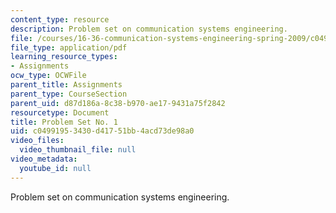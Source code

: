 ```yaml
---
content_type: resource
description: Problem set on communication systems engineering.
file: /courses/16-36-communication-systems-engineering-spring-2009/c04991953430d41751bb4acd73de98a0_MIT16_36s09_assn01.pdf
file_type: application/pdf
learning_resource_types:
- Assignments
ocw_type: OCWFile
parent_title: Assignments
parent_type: CourseSection
parent_uid: d87d186a-8c38-b970-ae17-9431a75f2842
resourcetype: Document
title: Problem Set No. 1
uid: c0499195-3430-d417-51bb-4acd73de98a0
video_files:
  video_thumbnail_file: null
video_metadata:
  youtube_id: null
---
```

Problem set on communication systems engineering.


